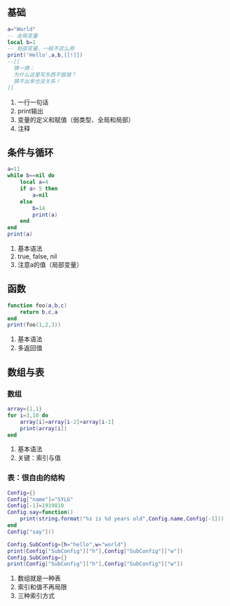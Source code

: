 ## 基础

```lua
a="World"
-- 全局变量
local b=1
-- 局部变量，一般不这么用
print('Hello',a,b,[[!]])
--[[
  猜一猜：
  为什么这里写东西不报错？
  猜不出来也没关系！
]]
```

1.   一行一句话
2.   print输出
3.   变量的定义和赋值（弱类型、全局和局部）
4.   注释

## 条件与循环

```lua
a=11
while b==nil do
    local a=4
    if a> 5 then
        a=nil
    else
        b=14
        print(a)
    end
end
print(a)
```

1.   基本语法
2.   true, false, nil
3.   注意a的值（局部变量）

## 函数

```lua
function foo(a,b,c)
    return b,c,a
end
print(foo(1,2,3))
```

1.   基本语法
2.   多返回值

## 数组与表

### 数组

```lua
array={1,1}
for i=3,10 do
    array[i]=array[i-2]+array[i-1]
    print(array[i])
end
```

1.   基本语法
2.   关键：索引与值

### 表：很自由的结构

```lua
Config={}
Config["name"]="SYLG"
Config[-1]=1919810
Config.say=function()
    print(string.format("%s is %d years old",Config.name,Config[-1]))
end
Config["say"]()

Config.SubConfig={h="hello",w="world"}
print(Config["SubConfig"]["h"],Config["SubConfig"]["w"])
Config.SubConfig={}
print(Config["SubConfig"]["h"],Config["SubConfig"]["w"])
```

1.   数组就是一种表
2.   索引和值不再局限
3.   三种索引方式